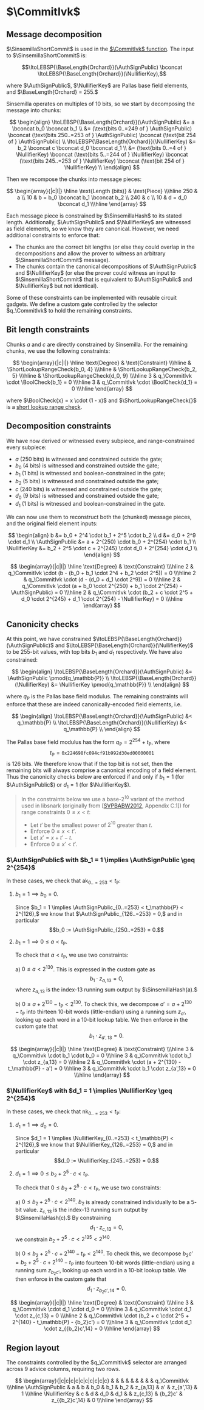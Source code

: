 # $\CommitIvk$

## Message decomposition

$\SinsemillaShortCommit$ is used in the
[$\CommitIvk$ function](https://zips.z.cash/protocol/protocol.pdf#concretesinsemillacommit).
The input to $\SinsemillaShortCommit$ is:

$$\ItoLEBSP{\BaseLength{Orchard}}(\AuthSignPublic) \bconcat \ItoLEBSP{\BaseLength{Orchard}}(\NullifierKey),$$

where $\AuthSignPublic$, $\NullifierKey$ are Pallas base field elements, and $\BaseLength{Orchard} = 255.$

Sinsemilla operates on multiples of 10 bits, so we start by decomposing the message into
chunks:

$$
\begin{align}
\ItoLEBSP{\BaseLength{Orchard}}(\AuthSignPublic) &= a \bconcat b_0 \bconcat b_1 \\
  &= (\text{bits 0..=249 of } \AuthSignPublic) \bconcat
     (\text{bits 250..=253 of } \AuthSignPublic) \bconcat
     (\text{bit 254 of } \AuthSignPublic)  \\
\ItoLEBSP{\BaseLength{Orchard}}(\NullifierKey) &= b_2 \bconcat c \bconcat d_0 \bconcat d_1 \\
  &= (\text{bits 0..=4 of } \NullifierKey) \bconcat
     (\text{bits 5..=244 of } \NullifierKey) \bconcat
     (\text{bits 245..=253 of } \NullifierKey) \bconcat
     (\text{bit 254 of } \NullifierKey) \\
\end{align}
$$

Then we recompose the chunks into message pieces:

$$
\begin{array}{|c|l|}
\hline
\text{Length (bits)} & \text{Piece} \\\hline
250 & a \\
10  & b = b_0 \bconcat b_1 \bconcat b_2 \\
240 & c \\
10  & d = d_0 \bconcat d_1 \\\hline
\end{array}
$$

Each message piece is constrained by $\SinsemillaHash$ to its stated length. Additionally,
$\AuthSignPublic$ and $\NullifierKey$ are witnessed as field elements, so we know they are
canonical. However, we need additional constraints to enforce that:

- The chunks are the correct bit lengths (or else they could overlap in the decompositions
  and allow the prover to witness an arbitrary $\SinsemillaShortCommit$ message).
- The chunks contain the canonical decompositions of $\AuthSignPublic$ and $\NullifierKey$
  (or else the prover could witness an input to $\SinsemillaShortCommit$ that is
  equivalent to $\AuthSignPublic$ and $\NullifierKey$ but not identical).

Some of these constraints can be implemented with reusable circuit gadgets. We define a
custom gate controlled by the selector $q_\CommitIvk$ to hold the remaining constraints.

## Bit length constraints

Chunks $a$ and $c$ are directly constrained by Sinsemilla. For the remaining chunks, we
use the following constraints:

$$
\begin{array}{|c|l|}
\hline
\text{Degree} & \text{Constraint} \\\hline
  & \ShortLookupRangeCheck{b_0, 4} \\\hline
  & \ShortLookupRangeCheck{b_2, 5} \\\hline
  & \ShortLookupRangeCheck{d_0, 9} \\\hline
3 & q_\CommitIvk \cdot \BoolCheck{b_1} = 0 \\\hline
3 & q_\CommitIvk \cdot \BoolCheck{d_1} = 0 \\\hline
\end{array}
$$

where $\BoolCheck{x} = x \cdot (1 - x)$ and $\ShortLookupRangeCheck{}$ is a
[short lookup range check](../decomposition.md#short-range-check).

## Decomposition constraints

We have now derived or witnessed every subpiece, and range-constrained every subpiece:
- $a$ ($250$ bits) is witnessed and constrained outside the gate;
- $b_0$ ($4$ bits) is witnessed and constrained outside the gate;
- $b_1$ ($1$ bits) is witnessed and boolean-constrained in the gate;
- $b_2$ ($5$ bits) is witnessed and constrained outside the gate;
- $c$ ($240$ bits) is witnessed and constrained outside the gate;
- $d_0$ ($9$ bits) is witnessed and constrained outside the gate;
- $d_1$ ($1$ bits) is witnessed and boolean-constrained in the gate.

We can now use them to reconstruct both the (chunked) message pieces, and the original
field element inputs:

$$
\begin{align}
b &= b_0 + 2^4 \cdot b_1 + 2^5 \cdot b_2 \\
d &= d_0 + 2^9 \cdot d_1 \\
\AuthSignPublic &= a + 2^{250} \cdot b_0 + 2^{254} \cdot b_1 \\
\NullifierKey &= b_2 + 2^5 \cdot c + 2^{245} \cdot d_0 + 2^{254} \cdot d_1 \\
\end{align}
$$

$$
\begin{array}{|c|l|}
\hline
\text{Degree} & \text{Constraint} \\\hline
2 & q_\CommitIvk \cdot (b - (b_0 + b_1 \cdot 2^4 + b_2 \cdot 2^5)) = 0 \\\hline
2 & q_\CommitIvk \cdot (d - (d_0 + d_1 \cdot 2^9)) = 0 \\\hline
2 & q_\CommitIvk \cdot (a + b_0 \cdot 2^{250} + b_1 \cdot 2^{254} - \AuthSignPublic) = 0 \\\hline
2 & q_\CommitIvk \cdot (b_2 + c \cdot 2^5 + d_0 \cdot 2^{245} + d_1 \cdot 2^{254} - \NullifierKey) = 0 \\\hline
\end{array}
$$

## Canonicity checks

At this point, we have constrained $\ItoLEBSP{\BaseLength{Orchard}}(\AuthSignPublic)$ and
$\ItoLEBSP{\BaseLength{Orchard}}(\NullifierKey)$ to be 255-bit values, with top bits $b_1$
and $d_1$ respectively. We have also constrained:

$$
\begin{align}
\ItoLEBSP{\BaseLength{Orchard}}(\AuthSignPublic) &= \AuthSignPublic \pmod{q_\mathbb{P}} \\
\ItoLEBSP{\BaseLength{Orchard}}(\NullifierKey) &= \NullifierKey \pmod{q_\mathbb{P}} \\
\end{align}
$$

where $q_\mathbb{P}$ is the Pallas base field modulus. The remaining constraints will
enforce that these are indeed canonically-encoded field elements, i.e.

$$
\begin{align}
\ItoLEBSP{\BaseLength{Orchard}}(\AuthSignPublic) &< q_\mathbb{P} \\
\ItoLEBSP{\BaseLength{Orchard}}(\NullifierKey) &< q_\mathbb{P} \\
\end{align}
$$

The Pallas base field modulus has the form $q_\mathbb{P} = 2^{254} + t_\mathbb{P}$, where
$$t_\mathbb{P} = \mathtt{0x224698fc094cf91b992d30ed00000001}$$
is 126 bits. We therefore know that if the top bit is not set, then the remaining bits
will always comprise a canonical encoding of a field element. Thus the canonicity checks
below are enforced if and only if $b_1 = 1$ (for $\AuthSignPublic$) or $d_1 = 1$ (for
$\NullifierKey$).

> In the constraints below we use a base-$2^{10}$ variant of the method used in libsnark
> (originally from [[SVPBABW2012](https://eprint.iacr.org/2012/598.pdf), Appendix C.1]) for
> range constraints $0 \leq x < t$:
>
> - Let $t'$ be the smallest power of $2^{10}$ greater than $t$.
> - Enforce $0 \leq x < t'$.
> - Let $x' = x + t' - t$.
> - Enforce $0 \leq x' < t'$.

### $\AuthSignPublic$ with $b_1 = 1 \implies \AuthSignPublic \geq 2^{254}$ <a name="canonicity-ak">

In these cases, we check that $\textsf{ak}_{0..=253} < t_\mathbb{P}$:

1. $b_1 = 1 \implies b_0 = 0.$

   Since $b_1 = 1 \implies \AuthSignPublic_{0..=253} < t_\mathbb{P} < 2^{126},$ we know that
   $\AuthSignPublic_{126..=253} = 0,$ and in particular
   $$b_0 := \AuthSignPublic_{250..=253} = 0.$$

2. $b_1 = 1 \implies 0 \leq a < t_\mathbb{P}.$

   To check that $a < t_\mathbb{P}$, we use two constraints:

    a) $0 \leq a < 2^{130}$. This is expressed in the custom gate as
       $$b_1 \cdot z_{a,13} = 0,$$
       where $z_{a,13}$ is the index-13 running sum output by $\SinsemillaHash(a).$

    b) $0 \leq a + 2^{130} - t_\mathbb{P} < 2^{130}$. To check this, we decompose
       $a' = a + 2^{130} - t_\mathbb{P}$ into thirteen 10-bit words (little-endian) using
       a running sum $z_{a'}$, looking up each word in a $10$-bit lookup table. We then
       enforce in the custom gate that
       $$b_1 \cdot z_{a',13} = 0.$$

$$
\begin{array}{|c|l|}
\hline
\text{Degree} & \text{Constraint} \\\hline
3 & q_\CommitIvk \cdot b_1 \cdot b_0 = 0 \\\hline
3 & q_\CommitIvk \cdot b_1 \cdot z_{a,13} = 0 \\\hline
2 & q_\CommitIvk \cdot (a + 2^{130} - t_\mathbb{P} - a') = 0 \\\hline
3 & q_\CommitIvk \cdot b_1 \cdot z_{a',13} = 0 \\\hline
\end{array}
$$

### $\NullifierKey$ with $d_1 = 1 \implies \NullifierKey \geq 2^{254}$ <a name="canonicity-nk">

In these cases, we check that $\textsf{nk}_{0..=253} < t_\mathbb{P}$:

1. $d_1 = 1 \implies d_0 = 0.$

   Since $d_1 = 1 \implies \NullifierKey_{0..=253} < t_\mathbb{P} < 2^{126},$ we know that $\NullifierKey_{126..=253} = 0,$ and in particular $$d_0 := \NullifierKey_{245..=253} = 0.$$

2. $d_1 = 1 \implies 0 \leq b_2 + 2^5 \cdot c < t_\mathbb{P}.$

   To check that $0 \leq b_2 + 2^5 \cdot c < t_\mathbb{P}$, we use two constraints:

    a) $0 \leq b_2 + 2^5 \cdot c < 2^{140}$. $b_2$ is already constrained individually to
       be a $5$-bit value. $z_{c,13}$ is the index-13 running sum output by
       $\SinsemillaHash(c).$ By constraining $$d_1 \cdot z_{c,13} = 0,$$ we constrain
       $b_2 + 2^5 \cdot c < 2^{135} < 2^{140}.$

    b) $0 \leq b_2 + 2^5 \cdot c + 2^{140} - t_\mathbb{P} < 2^{140}$. To check this, we
       decompose ${b_2}c' = b_2 + 2^5 \cdot c + 2^{140} - t_\mathbb{P}$ into fourteen
       10-bit words (little-endian) using a running sum $z_{{b_2}c'}$, looking up each
       word in a $10$-bit lookup table. We then enforce in the custom gate that
       $$d_1 \cdot z_{{b_2}c',14} = 0.$$

$$
\begin{array}{|c|l|}
\hline
\text{Degree} & \text{Constraint} \\\hline
3 & q_\CommitIvk \cdot d_1 \cdot d_0 = 0 \\\hline
3 & q_\CommitIvk \cdot d_1 \cdot z_{c,13} = 0 \\\hline
2 & q_\CommitIvk \cdot (b_2 + c \cdot 2^5 + 2^{140} - t_\mathbb{P} - {b_2}c') = 0 \\\hline
3 & q_\CommitIvk \cdot d_1 \cdot z_{{b_2}c',14} = 0 \\\hline
\end{array}
$$

## Region layout

The constraints controlled by the $q_\CommitIvk$ selector are arranged across 9
advice columns, requiring two rows.

$$
\begin{array}{|c|c|c|c|c|c|c|c|c|c}
                &   &   &     &     &     &          &         &                & q_\CommitIvk \\\hline
\AuthSignPublic & a & b & b_0 & b_1 & b_2 & z_{a,13} & a'      & z_{a',13}      & 1 \\\hline
\NullifierKey   & c & d & d_0 & d_1 &     & z_{c,13} & {b_2}c' & z_{{b_2}c',14} & 0 \\\hline
\end{array}
$$
